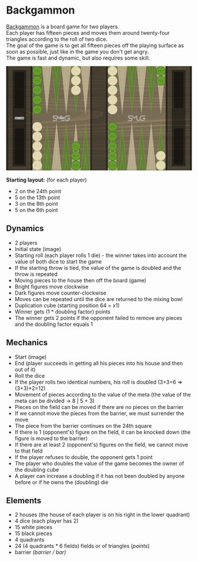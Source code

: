# Backgammon

[Backgammon](https://en.wikipedia.org/wiki/Backgammon) is a board game for two players.<br/>
Each player has fifteen pieces and moves them around twenty-four triangles according to the roll of two dice.<br/>
The goal of the game is to get all fifteen pieces off the playing surface as soon as possible, just like in the game you don't get angry.<br/>
The game is fast and dynamic, but also requires some skill.

![backgammon](img/game_screenshot.png)

<b>Starting layout:</b> (for each player)<br/>

- 2 on the 24th point
- 5 on the 13th point
- 3 on the 8th point
- 5 on the 6th point

## Dynamics

- 2 players
- Initial state (image)
- Starting roll (each player rolls 1 die) - the winner takes into account the value of both dice to start the game
- If the starting throw is tied, the value of the game is doubled and the throw is repeated
- Moving pieces to the house then off the board (game)
- Bright figures move clockwise
- Dark figures move counter-clockwise
- Moves can be repeated until the dice are returned to the mixing bowl
- Duplication cube (starting position 64 = x1)
- Winner gets (1 \* doubling factor) points
- The winner gets 2 points if the opponent failed to remove any pieces and the doubling factor equals 1

## Mechanics

- Start (image)
- End (player succeeds in getting all his pieces into his house and then out of it)
- Roll the dice
- If the player rolls two identical numbers, his roll is doubled (3+3=6 => (3+3)\*2=12)
- Movement of pieces according to the value of the meta (the value of the meta can be divided -> 8 | 5 + 3)
- Pieces on the field can be moved if there are no pieces on the barrier
- If we cannot move the pieces from the barrier, we must surrender the move
- The piece from the barrier continues on the 24th square
- If there is 1 (opponent's) figure on the field, it can be knocked down (the figure is moved to the barrier)
- If there are at least 2 (opponent's) figures on the field, we cannot move to that field
- If the player refuses to double, the opponent gets 1 point
- The player who doubles the value of the game becomes the owner of the doubling cube
- A player can increase a doubling if it has not been doubled by anyone before or if he owns the (doubling) die

## Elements

- 2 houses (the house of each player is on his right in the lower quadrant)
- 4 dice (each player has 2)
- 15 white pieces
- 15 black pieces
- 4 quadrants
- 24 (4 quadrants \* 6 fields) fields or of triangles (<i>points</i>)
- barrier (<i>barrier / bar<i/>)
